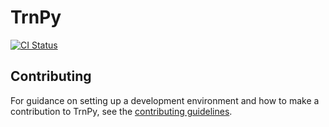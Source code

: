 # TrnPy

[![CI Status][test-badge]][main-test-workflow]

## Contributing

For guidance on setting up a development environment and how to make a
contribution to TrnPy, see the [contributing guidelines][contributing-guidelines].

[test-badge]: https://github.com/isentropic-dev/trnpy/actions/workflows/ci.yml/badge.svg
[main-test-workflow]: https://github.com/isentropic-dev/trnpy/actions/workflows/ci.yml?query=branch%3Amain+
[contributing-guidelines]: https://github.com/isentropic-dev/trnpy/blob/main/CONTRIBUTING.md
